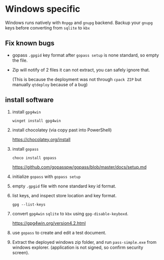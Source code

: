 # Windows specific

Windows runs natively with `Rnpgp` and `gnupg` backend.
Backup your `gnupg` keys before converting from `sqlite` to `kbx`

## Fix known bugs

- gopass `.gpgid` key format after `gopass setup` is none standard, so empty the file.
- Zip will notify of 2 files it can not extract, you can safely ignore that.
  
  (This is because the deployment was not through `cpack ZIP`  but manually `qtdeploy` because of a bug)

## install software

1. install `gpg4win`

    `winget install gpg4win`

1. install chocolatey (via copy past into PowerShell)

    <https://chocolatey.org/install>

1. install `gopass`

   `choco install gopass`

    <https://github.com/gopasspw/gopass/blob/master/docs/setup.md>

2. initialize `gopass` with `gopass setup`

3. empty `.gpgid` file with none standard key id format.

4. list keys, and inspect store location and key format.

   `gpg --list-keys`

5. convert `gpg4win` `sqlite` to `kbx` using `gpg-disable-keyboxd`.

    <https://gpg4win.org/version4.2.html>

6. use `gopass` to create and edit a test document.

7. Extract the deployed windows zip folder, and run `pass-simple.exe` from windows explorer. (application is not signed, so confirm security screen).
